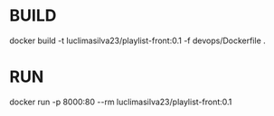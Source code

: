 # BUILD
docker build -t luclimasilva23/playlist-front:0.1 -f devops/Dockerfile .

# RUN
docker run -p 8000:80 --rm luclimasilva23/playlist-front:0.1
